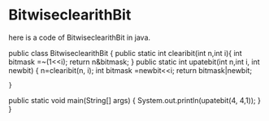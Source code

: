 # BitwiseclearithBit
here is a code of BitwiseclearithBit in java.



public class BitwiseclearithBit {
    public static int clearibit(int n,int i){
        int bitmask =~(1<<i);
        return n&bitmask;
    }
    public static int upatebit(int n,int i, int newbit) {
        n=clearibit(n, i);
        int bitmask =newbit<<i;
        return bitmask|newbit;
        
    }
public static void main(String[] args) {
    System.out.println(upatebit(4, 4,1));
}
}

